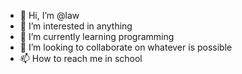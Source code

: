- 👋 Hi, I’m @law
- 👀 I’m interested in anything
- 🌱 I’m currently learning programming
- 💞️ I’m looking to collaborate on whatever is possible
- 📫 How to reach me in school

<!---
law/law a ✨ special ✨ repository because its `README.md` (this file) appears on your GitHub profile.
You can click the Preview link to take a look at your changes.
--->
